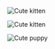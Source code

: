![Cute kitten](https://placekitten.com/600/400)

![Cute kitten](https://placekitten.com/400/600)

![Cute puppy](https://place-puppy.com/600x400)